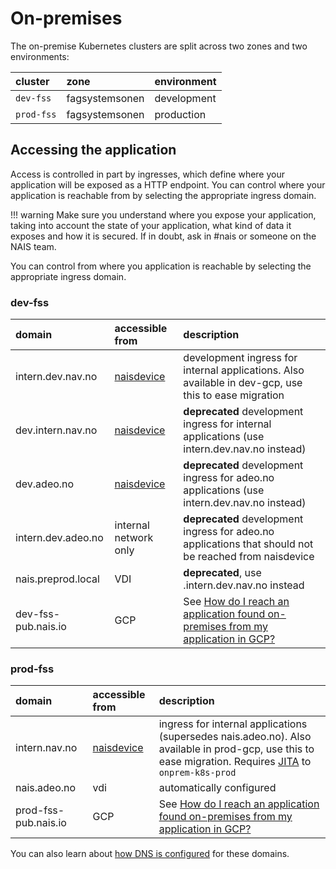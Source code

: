 # On-premises

The on-premise Kubernetes clusters are split across two zones and two environments:

| cluster    | zone           | environment |
| :--------- | :------------- | :---------- |
| `dev-fss`  | fagsystemsonen | development |
| `prod-fss` | fagsystemsonen | production  |

## Accessing the application

Access is controlled in part by ingresses, which define where your application will be exposed as a HTTP endpoint. You can control where your application is reachable from by selecting the appropriate ingress domain.

!!! warning
    Make sure you understand where you expose your application, taking into account the state of your application, what kind of data it exposes and how it is secured. If in doubt, ask in \#nais or someone on the NAIS team.

You can control from where you application is reachable by selecting the appropriate ingress domain.

### dev-fss

| domain              | accessible from                   | description                                                                                                                                                                       |
| :------------------ | :-------------------------------- | :-------------------------------------------------------------------------------------------------------------------------------------------------------------------------------- |
| intern.dev.nav.no   | [naisdevice](../device/README.md) | development ingress for internal applications. Also available in dev-gcp, use this to ease migration                                                                              |
| dev.intern.nav.no   | [naisdevice](../device/README.md) | **deprecated** development ingress for internal applications (use intern.dev.nav.no instead)                                                                                      |
| dev.adeo.no         | [naisdevice](../device/README.md) | **deprecated** development ingress for adeo.no applications (use intern.dev.nav.no instead)                                                                                       |
| intern.dev.adeo.no  | internal network only             | **deprecated** development ingress for adeo.no applications that should not be reached from naisdevice                                                                            |
| nais.preprod.local  | VDI                               | **deprecated**, use .intern.dev.nav.no instead                                                                                                                                    |
| dev-fss-pub.nais.io | GCP                               | See [How do I reach an application found on-premises from my application in GCP?](migrating-to-gcp.md#how-do-i-reach-an-application-found-on-premises-from-my-application-in-gcp) |

### prod-fss

| domain               | accessible from                   | description                                                                                                                                                                       |
| :------------------- | :-------------------------------- | :-------------------------------------------------------------------------------------------------------------------------------------------------------------------------------- |
| intern.nav.no        | [naisdevice](../device/README.md) | ingress for internal applications (supersedes nais.adeo.no). Also available in prod-gcp, use this to ease migration. Requires [JITA](../device/jita.md) to `onprem-k8s-prod`      |
| nais.adeo.no         | vdi                               | automatically configured                                                                                                                                                          |
| prod-fss-pub.nais.io | GCP                               | See [How do I reach an application found on-premises from my application in GCP?](migrating-to-gcp.md#how-do-i-reach-an-application-found-on-premises-from-my-application-in-gcp) |


You can also learn about [how DNS is configured](../appendix/ingress-dns.md) for these domains.

